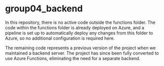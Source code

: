 # group04_backend

In this repository, there is no active code outside the functions folder. The code within the functions folder is already deployed on Azure, and a pipeline is set up to automatically deploy any changes from this folder to Azure, so no additional configuration is required here.

The remaining code represents a previous version of the project when we maintained a backend server. The project has since been fully converted to use Azure Functions, eliminating the need for a separate backend.
